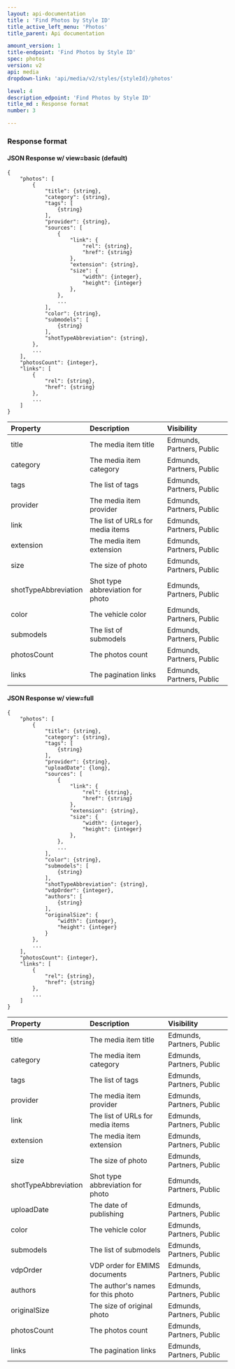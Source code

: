 ```yaml
---
layout: api-documentation
title : 'Find Photos by Style ID'
title_active_left_menu: 'Photos'
title_parent: Api documentation

amount_version: 1
title-endpoint: 'Find Photos by Style ID'
spec: photos
version: v2
api: media
dropdown-link: 'api/media/v2/styles/{styleId}/photos'

level: 4
description_edpoint: 'Find Photos by Style ID'
title_md : Response format
number: 3

---
```



### Response format

#### JSON Response w/ view=basic (default)

    {
        "photos": [
            {
                "title": {string},
                "category": {string},
                "tags": [
                    {string}
                ],
                "provider": {string},
                "sources": [
                    {
                        "link": {
                            "rel": {string},
                            "href": {string}
                        },
                        "extension": {string},
                        "size": {
                            "width": {integer},
                            "height": {integer}
                        },
                    },
                    ...
                ],
                "color": {string},
                "submodels": [
                    {string}
                ],
                "shotTypeAbbreviation": {string},
            },
            ...
        ],
        "photosCount": {integer},
        "links": [
            {
                "rel": {string},
                "href": {string}
            },
            ...
        ]
    }


| Property                      | Description                                                     | Visibility                |
|:------------------------------|:----------------------------------------------------------------|:--------------------------|
| title                         | The media item title                                            | Edmunds, Partners, Public |
| category                      | The media item category                                         | Edmunds, Partners, Public |
| tags                          | The list of tags                                                | Edmunds, Partners, Public |
| provider                      | The media item provider                                         | Edmunds, Partners, Public |
| link                          | The list of URLs for media items                                | Edmunds, Partners, Public |
| extension                     | The media item extension                                        | Edmunds, Partners, Public |
| size                          | The size of photo                                               | Edmunds, Partners, Public |
| shotTypeAbbreviation          | Shot type abbreviation for photo                                | Edmunds, Partners, Public |
| color                         | The vehicle color                                               | Edmunds, Partners, Public |
| submodels                     | The list of submodels                                           | Edmunds, Partners, Public |
| photosCount                   | The photos count                                                | Edmunds, Partners, Public |
| links                         | The pagination links                                            | Edmunds, Partners, Public |


#### JSON Response w/ view=full

    {
        "photos": [
            {
                "title": {string},
                "category": {string},
                "tags": [
                    {string}
                ],
                "provider": {string},
                "uploadDate": {long},
                "sources": [
                    {
                        "link": {
                            "rel": {string},
                            "href": {string}
                        },
                        "extension": {string},
                        "size": {
                            "width": {integer},
                            "height": {integer}
                        },
                    },
                    ...
                ],
                "color": {string},
                "submodels": [
                    {string}
                ],
                "shotTypeAbbreviation": {string},
                "vdpOrder": {integer},
                "authors": [
                    {string}
                ],
                "originalSize": {
                    "width": {integer},
                    "height": {integer}
                }
            },
            ...
        ],
        "photosCount": {integer},
        "links": [
            {
                "rel": {string},
                "href": {string}
            },
            ...
        ]
    }

| Property                      | Description                                                     | Visibility                |
|:------------------------------|:----------------------------------------------------------------|:--------------------------|
| title                         | The media item title                                            | Edmunds, Partners, Public |
| category                      | The media item category                                         | Edmunds, Partners, Public |
| tags                          | The list of tags                                                | Edmunds, Partners, Public |
| provider                      | The media item provider                                         | Edmunds, Partners, Public |
| link                          | The list of URLs for media items                                | Edmunds, Partners, Public |
| extension                     | The media item extension                                        | Edmunds, Partners, Public |
| size                          | The size of photo                                               | Edmunds, Partners, Public |
| shotTypeAbbreviation          | Shot type abbreviation for photo                                | Edmunds, Partners, Public |
| uploadDate                    | The date of publishing                                          | Edmunds, Partners, Public |
| color                         | The vehicle color                                               | Edmunds, Partners, Public |
| submodels                     | The list of submodels                                           | Edmunds, Partners, Public |
| vdpOrder                      | VDP order for EMIMS documents                                   | Edmunds, Partners, Public |
| authors                       | The author's names for this photo                               | Edmunds, Partners, Public |
| originalSize                  | The size of original photo                                      | Edmunds, Partners, Public |
| photosCount                   | The photos count                                                | Edmunds, Partners, Public |
| links                         | The pagination links                                            | Edmunds, Partners, Public |




